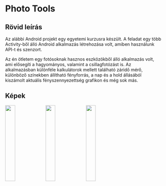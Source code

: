 # Photo Tools

## Rövid leírás

Az alábbi Android projekt egy egyetemi kurzusra készült. A feladat egy több Activity-ből álló Android alkalmazás létrehozása volt, amiben használunk API-t és szenzort.

Az én ötletem egy fotósoknak hasznos eszközökből álló alkalmazás volt, ami elősegíti a hagyományos, valamint a csillagfotózást is. 
Az alkalmazásban különféle kalkulátorok mellett található záridő mérő, különböző színekben állítható fényforrás, a nap és a hold állásából
kiszámolt aktuális fényszennyezettség grafikon és még sok más.

## Képek

<p float="center">
  <img src="https://raw.githubusercontent.com/marton1114/Maria_radio_archiver/main/menu.jpg" width="25%" height="25%"> 
  <img src="https://raw.githubusercontent.com/marton1114/Maria_radio_archiver/main/list.jpg" width="25%" height="25%">
  <img src="https://raw.githubusercontent.com/marton1114/Maria_radio_archiver/main/player.jpg" width="25%" height="25%"> 
</p>
